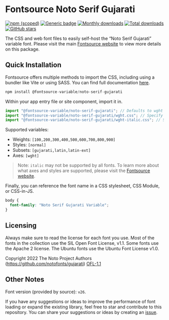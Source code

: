 # Fontsource Noto Serif Gujarati

[![npm (scoped)](https://img.shields.io/npm/v/@fontsource-variable/noto-serif-gujarati?color=brightgreen)](https://www.npmjs.com/package/@fontsource-variable/noto-serif-gujarati) [![Generic badge](https://img.shields.io/badge/fontsource-passing-brightgreen)](https://github.com/fontsource/fontsource) [![Monthly downloads](https://badgen.net/npm/dm/@fontsource-variable/noto-serif-gujarati)](https://github.com/fontsource/fontsource) [![Total downloads](https://badgen.net/npm/dt/@fontsource-variable/noto-serif-gujarati)](https://github.com/fontsource/fontsource) [![GitHub stars](https://img.shields.io/github/stars/fontsource/fontsource.svg?style=social&label=Star)](https://github.com/fontsource/fontsource/stargazers)

The CSS and web font files to easily self-host the “Noto Serif Gujarati” variable font. Please visit the main [Fontsource website](https://fontsource.org/fonts/noto-serif-gujarati) to view more details on this package.

## Quick Installation

Fontsource offers multiple methods to import the CSS, including using a bundler like Vite or using SASS. You can find full documentation [here](https://fontsource.org/docs/getting-started/introduction).

```javascript
npm install @fontsource-variable/noto-serif-gujarati
```

Within your app entry file or site component, import it in.

```javascript
import "@fontsource-variable/noto-serif-gujarati"; // Defaults to wght axis
import "@fontsource-variable/noto-serif-gujarati/wght.css"; // Specify axis
import "@fontsource-variable/noto-serif-gujarati/wght-italic.css"; // Specify axis and style
```

Supported variables:
- Weights: `[100,200,300,400,500,600,700,800,900]`
- Styles: `[normal]`
- Subsets: `[gujarati,latin,latin-ext]`
- Axes: `[wght]`

> Note: `italic` may not be supported by all fonts. To learn more about what axes and styles are supported, please visit the [Fontsource website](https://fontsource.org/fonts/noto-serif-gujarati).

Finally, you can reference the font name in a CSS stylesheet, CSS Module, or CSS-in-JS.

```css
body {
  font-family: "Noto Serif Gujarati Variable";
}
```

## Licensing
Always make sure to read the license for each font you use. Most of the fonts in the collection use the SIL Open Font License, v1.1. Some fonts use the Apache 2 license. The Ubuntu fonts use the Ubuntu Font License v1.0.

Copyright 2022 The Noto Project Authors (https://github.com/notofonts/gujarati)
[OFL-1.1](http://scripts.sil.org/OFL)

## Other Notes
Font version (provided by source): `v26`.

If you have any suggestions or ideas to improve the performance of font loading or expand the existing library, feel free to star and contribute to this repository. You can share your suggestions or ideas by creating an [issue](https://github.com/fontsource/fontsource/issues).